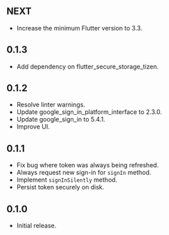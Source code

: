 ## NEXT

* Increase the minimum Flutter version to 3.3.

## 0.1.3

* Add dependency on flutter_secure_storage_tizen.

## 0.1.2

* Resolve linter warnings.
* Update google_sign_in_platform_interface to 2.3.0.
* Update google_sign_in to 5.4.1.
* Improve UI.

## 0.1.1

* Fix bug where token was always being refreshed.
* Always request new sign-in for `signIn` method.
* Implement `signInSilently` method.
* Persist token securely on disk.

## 0.1.0

* Initial release.

